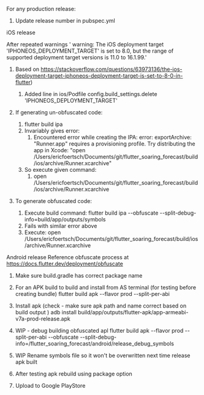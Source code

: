 
For any production release:
1. Update release number in pubspec.yml

iOS release

After repeated warnings ' warning: The iOS deployment target 'IPHONEOS_DEPLOYMENT_TARGET' is set to 8.0, but
the range of supported deployment target versions is 11.0 to 16.1.99.' 
1. Based on https://stackoverflow.com/questions/63973136/the-ios-deployment-target-iphoneos-deployment-target-is-set-to-8-0-in-flutter) 
   1. Added line in ios/Podfile
       config.build_settings.delete 'IPHONEOS_DEPLOYMENT_TARGET'

2. If generating un-obfuscated code:
   1. flutter build ipa
   2. Invariably gives error:
      1. Encountered error while creating the IPA:
         error: exportArchive: "Runner.app" requires a provisioning profile.
         Try distributing the app in Xcode: "open /Users/ericfoertsch/Documents/git/flutter_soaring_forecast/build/ios/archive/Runner.xcarchive"
   3. So execute given command:
      1. open /Users/ericfoertsch/Documents/git/flutter_soaring_forecast/build/ios/archive/Runner.xcarchive


2. To generate obfuscated code:
   1. Execute build command: 
           flutter build ipa --obfuscate --split-debug-info=build/app/outputs/symbols
   2. Fails with similar error above
   3. Execute:
           open /Users/ericfoertsch/Documents/git/flutter_soaring_forecast/build/ios/archive/Runner.xcarchive
 

Android release
Reference obfuscate process at https://docs.flutter.dev/deployment/obfuscate  
1. Make sure build.gradle has correct package name 
2. For an APK build to build and install from AS terminal (for testing before creating bundle)
   flutter build apk --flavor prod --split-per-abi    
3. Install apk (check - make sure apk path and name correct based on build output )
   adb install build/app/outputs/flutter-apk/app-armeabi-v7a-prod-release.apk

4. WIP - debug building obfuscated apl
      flutter build apk --flavor prod --split-per-abi --obfuscate --split-debug-info=/flutter_soaring_forecast/android/release_debug_symbols
5. WIP Rename symbols file so it won't be overwritten next time release apk built
6. After testing apk rebuild using package option
7. Upload to Google PlayStore

